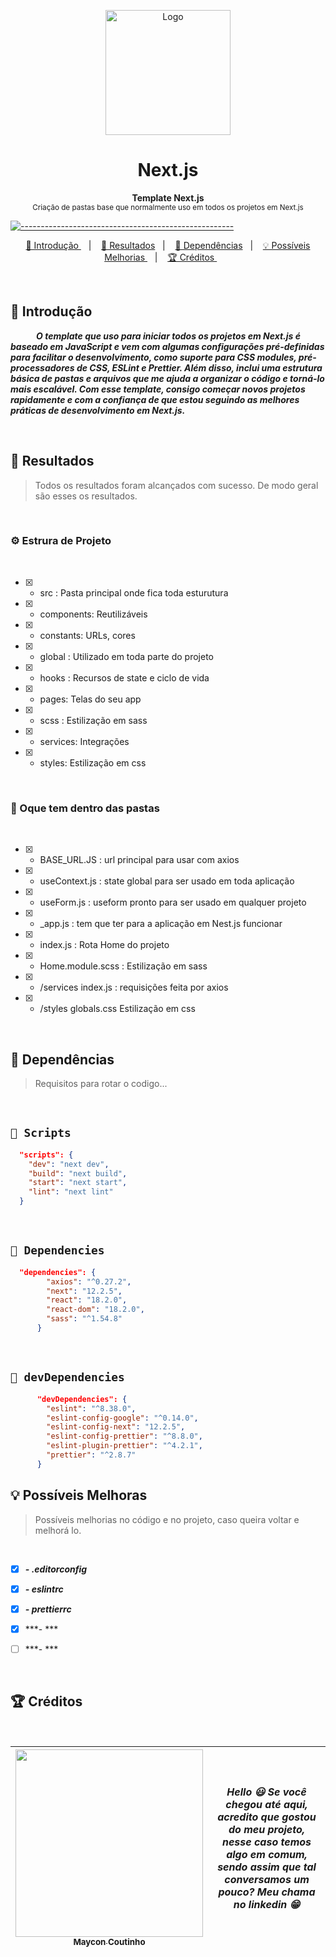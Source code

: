 <p align="center">
  <img src="https://user-images.githubusercontent.com/60453269/232794759-ee78cea3-c5e1-4c30-b81f-b28fc9ff5e04.png" alt="Logo" width="200" height="200" />
</p>

<h1 align="center"> Next.js </h1>

<p align="center">
  <b> Template Next.js </b></br>
  <sub> Criação de pastas base que normalmente uso em todos os projetos em Next.js
  <sub>
</p>


[![-----------------------------------------------------](https://raw.githubusercontent.com/andreasbm/readme/master/assets/lines/colored.png)](#table-of-contents)

<p align="center">
  <a href="#Introdução"> 🧩 Introdução </a>&nbsp;&nbsp;&nbsp;|&nbsp;&nbsp;&nbsp;
  <a href="#Resultados"> 🚀 Resultados</a>&nbsp;&nbsp;&nbsp;|&nbsp;&nbsp;&nbsp;
  <a href="#Dependências"> 🧪 Dependências</a>&nbsp;&nbsp;&nbsp;|&nbsp;&nbsp;&nbsp;
  <a href="#Ideias">💡 Possíveis Melhorias </a>&nbsp;&nbsp;&nbsp;|&nbsp;&nbsp;&nbsp;
  <a href="#Creditos"> 🏆 Créditos </a>&nbsp;&nbsp;&nbsp;&nbsp;&nbsp;&nbsp;
</p>

<br/>

<a id="Introdução"></a>
## 🧩 Introdução 

  ***⠀⠀⠀⠀O template que uso para iniciar todos os projetos em Next.js é baseado em JavaScript e vem com algumas configurações pré-definidas para facilitar o desenvolvimento, como suporte para CSS modules, pré-processadores de CSS, ESLint e Prettier. Além disso, inclui uma estrutura básica de pastas e arquivos que me ajuda a organizar o código e torná-lo mais escalável. Com esse template, consigo começar novos projetos rapidamente e com a confiança de que estou seguindo as melhores práticas de desenvolvimento em Next.js.***

<br/>


<a id="Resultados"></a>
## 🚀 Resultados 
  > Todos os resultados foram alcançados com sucesso. De modo geral são esses os resultados. 

<br/>

### ⚙ Estrura de Projeto

<br/>

- [x] - src : Pasta principal onde fica toda esturutura
- [x] - components: Reutilizáveis
- [x] - constants: URLs, cores
- [x] - global : Utilizado em toda parte do projeto
- [x] - hooks : Recursos de state e ciclo de vida
- [x] - pages: Telas do seu app
- [x] - scss : Estilização em sass
- [x] - services: Integrações
- [x] - styles: Estilização em css

<br/>

### 📂 Oque tem dentro das pastas

<br/>

- [x] - BASE_URL.JS : url principal para usar com axios
- [x] - useContext.js : state global para ser usado em toda aplicação
- [x] - useForm.js : useform pronto para ser usado em qualquer projeto
- [x] - _app.js : tem que ter para a aplicação em Nest.js funcionar
- [x] - index.js : Rota Home do projeto
- [x] - Home.module.scss : Estilização em sass
- [x] - /services index.js : requisições feita por axios
- [x] - /styles globals.css Estilização em css

<br/>


<a id="Dependências"></a>
## 🧪 Dependências
> Requisitos para rotar o codigo...

<br/>

## `📖 Scripts` 

```JSON
  "scripts": {
    "dev": "next dev",
    "build": "next build",
    "start": "next start",
    "lint": "next lint"
  }

```

<br/>

## `📖 Dependencies` 

```JSON
  "dependencies": {
        "axios": "^0.27.2",
        "next": "12.2.5",
        "react": "18.2.0",
        "react-dom": "18.2.0",
        "sass": "^1.54.8"
      }

```

<br /> 

## `📖 devDependencies` 


```JSON
      "devDependencies": {
        "eslint": "^8.38.0",
        "eslint-config-google": "^0.14.0",
        "eslint-config-next": "12.2.5",
        "eslint-config-prettier": "^8.8.0",
        "eslint-plugin-prettier": "^4.2.1",
        "prettier": "^2.8.7"
      }

```


<a id="Ideias"></a>
## 💡 Possíveis Melhoras
> Possíveis melhorias no código e no projeto, caso queira voltar e melhorá lo.

<br />

- [x] ***- .editorconfig*** 
- [x] ***- eslintrc*** 
- [x] ***- prettierrc*** 
- [x] ***- *** 
- [ ] ***- *** 




<br /> 

<a id="Creditos"></a>
## 🏆 Créditos

<br />

<div > 

| [<img src="https://user-images.githubusercontent.com/60453269/217899761-dc2d4e4b-3336-419d-9076-79304290aa0a.png" width=300><br><sub> Maycon Coutinho </sub>](https://www.linkedin.com/in/maycon-coutinho/) | ***Hello 😃 Se você chegou até aqui, acredito que gostou do meu projeto, nesse caso temos algo em comum, sendo assim que tal conversamos um pouco? Meu chama no linkedin 😁*** | 
|---|---|


</div> 
